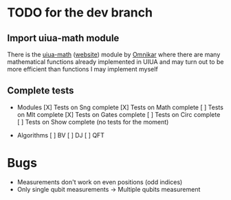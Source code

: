 # TODO for the dev branch

## Import uiua-math module

There is the [uiua-math](https://github.com/Omnikar/uiua-math) ([website](https://omnikar.github.io/uiua-math/)) module by [Omnikar](https://github.com/Omnikar) where there are many mathematical functions already implemented in UIUA and may turn out to be more efficient than functions I may implement myself

## Complete tests

- Modules
[X] Tests on Sng complete
[X] Tests on Math complete
[ ] Tests on Mlt complete
[X] Tests on Gates complete
[ ] Tests on Circ complete
[ ] Tests on Show complete (no tests for the moment)

- Algorithms
[ ] BV
[ ] DJ
[ ] QFT

# Bugs
- Measurements don't work on even positions (odd indices)
- Only single qubit measurements -> Multiple qubits measurement